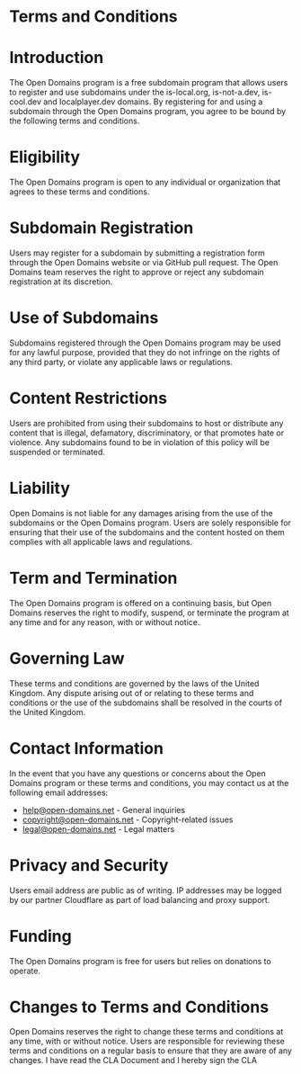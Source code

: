 # Terms and Conditions

# Introduction
The Open Domains program is a free subdomain program that allows users to register and use subdomains under the is-local.org, is-not-a.dev, is-cool.dev and localplayer.dev domains. By registering for and using a subdomain through the Open Domains program, you agree to be bound by the following terms and conditions.

# Eligibility
The Open Domains program is open to any individual or organization that agrees to these terms and conditions.

# Subdomain Registration
Users may register for a subdomain by submitting a registration form through the Open Domains website or via GitHub pull request. The Open Domains team reserves the right to approve or reject any subdomain registration at its discretion.

# Use of Subdomains
Subdomains registered through the Open Domains program may be used for any lawful purpose, provided that they do not infringe on the rights of any third party, or violate any applicable laws or regulations.

# Content Restrictions
Users are prohibited from using their subdomains to host or distribute any content that is illegal, defamatory, discriminatory, or that promotes hate or violence. Any subdomains found to be in violation of this policy will be suspended or terminated.

# Liability
Open Domains is not liable for any damages arising from the use of the subdomains or the Open Domains program. Users are solely responsible for ensuring that their use of the subdomains and the content hosted on them complies with all applicable laws and regulations.

# Term and Termination
The Open Domains program is offered on a continuing basis, but Open Domains reserves the right to modify, suspend, or terminate the program at any time and for any reason, with or without notice.

# Governing Law
These terms and conditions are governed by the laws of the United Kingdom. Any dispute arising out of or relating to these terms and conditions or the use of the subdomains shall be resolved in the courts of the United Kingdom.

# Contact Information
In the event that you have any questions or concerns about the Open Domains program or these terms and conditions, you may contact us at the following email addresses:

- help@open-domains.net - General inquiries
- copyright@open-domains.net - Copyright-related issues
- legal@open-domains.net - Legal matters

# Privacy and Security
Users email address are public as of writing. IP addresses may be logged by our partner Cloudflare as part of load balancing and proxy support.

# Funding
The Open Domains program is free for users but relies on donations to operate.

# Changes to Terms and Conditions
Open Domains reserves the right to change these terms and conditions at any time, with or without notice. Users are responsible for reviewing these terms and conditions on a regular basis to ensure that they are aware of any changes.
I have read the CLA Document and I hereby sign the CLA


